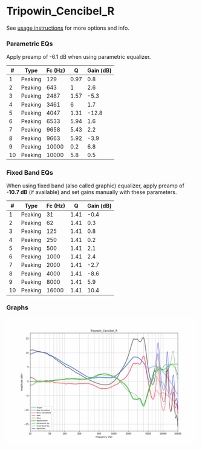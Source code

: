 # Tripowin_Cencibel_R
See [usage instructions](https://github.com/jaakkopasanen/AutoEq#usage) for more options and info.

### Parametric EQs
Apply preamp of -6.1 dB when using parametric equalizer.

|   # | Type    |   Fc (Hz) |    Q |   Gain (dB) |
|-----|---------|-----------|------|-------------|
|   1 | Peaking |       129 | 0.97 |         0.8 |
|   2 | Peaking |       643 | 1    |         2.6 |
|   3 | Peaking |      2487 | 1.57 |        -5.3 |
|   4 | Peaking |      3461 | 6    |         1.7 |
|   5 | Peaking |      4047 | 1.31 |       -12.8 |
|   6 | Peaking |      6533 | 5.94 |         1.6 |
|   7 | Peaking |      9658 | 5.43 |         2.2 |
|   8 | Peaking |      9663 | 5.92 |        -3.9 |
|   9 | Peaking |     10000 | 0.2  |         6.8 |
|  10 | Peaking |     10000 | 5.8  |         0.5 |

### Fixed Band EQs
When using fixed band (also called graphic) equalizer, apply preamp of **-10.7 dB** (if available) and set gains manually with these parameters.

|   # | Type    |   Fc (Hz) |    Q |   Gain (dB) |
|-----|---------|-----------|------|-------------|
|   1 | Peaking |        31 | 1.41 |        -0.4 |
|   2 | Peaking |        62 | 1.41 |         0.3 |
|   3 | Peaking |       125 | 1.41 |         0.8 |
|   4 | Peaking |       250 | 1.41 |         0.2 |
|   5 | Peaking |       500 | 1.41 |         2.1 |
|   6 | Peaking |      1000 | 1.41 |         2.4 |
|   7 | Peaking |      2000 | 1.41 |        -2.7 |
|   8 | Peaking |      4000 | 1.41 |        -8.6 |
|   9 | Peaking |      8000 | 1.41 |         5.9 |
|  10 | Peaking |     16000 | 1.41 |        10.4 |

### Graphs
![](./Tripowin_Cencibel_R.png)
